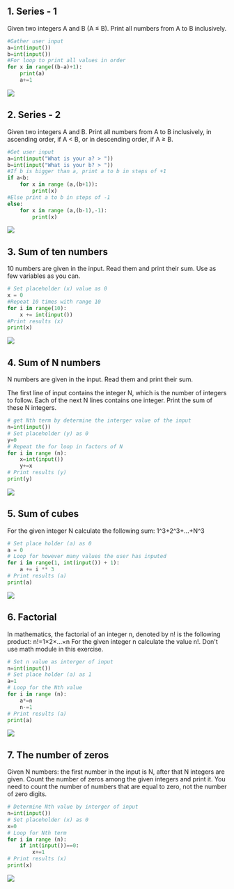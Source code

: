 ## 1. Series - 1
Given two integers A and B (A ≤ B). Print all numbers from A to B inclusively.

```.py
#Gather user input
a=int(input())
b=int(input())
#For loop to print all values in order
for x in range((b-a)+1):
    print(a)
    a+=1
```

![](2.1.jpg)
## 2. Series - 2
Given two integers A and B. Print all numbers from A to B inclusively, in ascending order, if A < B, or in descending order, if A ≥ B.

```.py
#Get user input
a=int(input("What is your a? > "))
b=int(input("What is your b? > "))
#If b is bigger than a, print a to b in steps of +1
if a<b:
    for x in range (a,(b+1)):
        print(x)
#Else print a to b in steps of -1
else:
    for x in range (a,(b-1),-1):
        print(x)
```

![](2.2.jpg)
## 3. Sum of ten numbers
10 numbers are given in the input. Read them and print their sum. Use as few variables as you can.

```.py
# Set placeholder (x) value as 0
x = 0
#Repeat 10 times with range 10
for i in range(10):
    x += int(input())
#Print results (x)
print(x)
```

![](2.3.jpg)
## 4. Sum of N numbers
N numbers are given in the input. Read them and print their sum.

The first line of input contains the integer N, which is the number of integers to follow. Each of the next N lines contains one integer. Print the sum of these N integers.

```.py
# get Nth term by determine the interger value of the input
n=int(input())
# Set placeholder (y) as 0
y=0
# Repeat the for loop in factors of N
for i in range (n):
    x=int(input())
    y+=x
# Print results (y)
print(y)
```

![](2.4.jpg)
## 5. Sum of cubes
For the given integer N calculate the following sum:
1^3+2^3+…+N^3

```.py
# Set place holder (a) as 0
a = 0
# Loop for however many values the user has inputed 
for i in range(1, int(input()) + 1):
    a += i ** 3
# Print results (a)
print(a)
```

![](2.5.jpg)
## 6. Factorial
In mathematics, the factorial of an integer n, denoted by n! is the following product:
n!=1×2×…×n
For the given integer n calculate the value n!. Don't use math module in this exercise.

```.py
# Set n value as interger of input
n=int(input())
# Set place holder (a) as 1
a=1
# Loop for the Nth value
for i in range (n):
    a*=n
    n-=1
# Print results (a)
print(a)
```

![](2.6.jpg)
## 7. The number of zeros
Given N numbers: the first number in the input is N, after that N integers are given. Count the number of zeros among the given integers and print it.
You need to count the number of numbers that are equal to zero, not the number of zero digits.

```.py
# Determine Nth value by interger of input
n=int(input())
# Set placeholder (x) as 0
x=0
# Loop for Nth term
for i in range (n):
    if int(input())==0:
        x+=1
# Print results (x)
print(x)
```
![](2.7.jpg)
